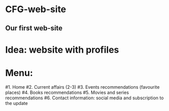 # CFG-web-site

## Our first web-site

# Idea: website with profiles
# Menu:
#1. Home
#2. Current affairs (2-3)
#3. Events recommendations (favourite places)
#4. Books recommendations
#5. Movies and series recommendations
#6. Contact information: social media and subscription to the update
